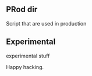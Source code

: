 ## PRod dir

Script that are used in production

## Experimental
experimental stuff


Happy hacking. 

